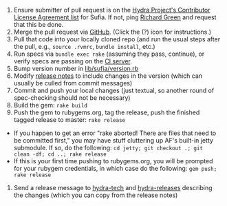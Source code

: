 1. Ensure submitter of pull request is on the [Hydra Project's Contributor License Agreement list](https://wiki.duraspace.org/x/UofvAQ) for Sufia.  If not, ping [Richard Green](mailto:r.green@hull.ac.uk) and request that this be done.
1. Merge the pull request via [GitHub](https://github.com/curationexperts/sufia/pulls). (Click the (?) icon for instructions.)
1. Pull that code into your locally cloned repo (and run the usual steps after the pull, e.g., `source .rvmrc`, `bundle install`, etc.)
1. Run specs via `bundle exec rake` (assuming they pass, continue), or verify specs are passing on the [CI server](http://travis-ci.org/curationexperts/sufia).
1. Bump version number in [lib/sufia/version.rb](https://github.com/curationexperts/sufia/blob/master/lib/sufia/version.rb)
1. Modify [release notes](https://github.com/curationexperts/sufia/blob/master/History.md) to include changes in the version (which can usually be culled from commit messages)
1. Commit and push your local changes (just textual, so another round of spec-checking should not be necessary)
1. Build the gem: `rake build`
1. Push the gem to rubygems.org, tag the release, push the finished tagged release to master: `rake release`
  * If you happen to get an error "rake aborted! There are files that need to be committed first," you may have stuff cluttering up AF's built-in jetty submodule.  If so, do the following: `cd jetty; git checkout .; git clean -df; cd ..; rake release`
  * If this is your first time pushing to rubygems.org, you will be prompted for your rubygem credentials, in which case do the following: `gem push; rake release`
1. Send a release message to [hydra-tech](mailto:hydra-tech@googlegroups.com) and [hydra-releases](mailto:hydra-releases@googlegroups.com) describing the changes (which you can copy from the release notes)
